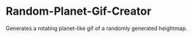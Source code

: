# Random-Planet-Gif-Creator
Generates a rotating planet-like gif of a randomly generated heightmap. 
